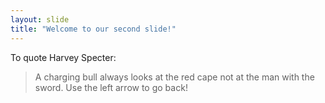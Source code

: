 ```yaml
---
layout: slide
title: "Welcome to our second slide!"
---
```

To quote Harvey Specter:
>A charging bull always looks at the red cape
>not at the man with the sword.
Use the left arrow to go back!
